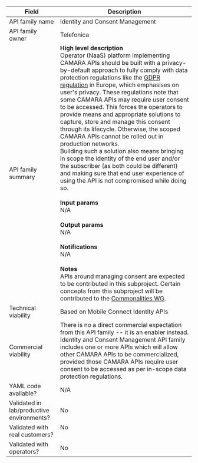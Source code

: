 | **Field** | Description | 
| ---- | ----- |
| API family name | Identity and Consent Management |
| API family owner| Telefonica  |
| API family summary | **High level description**<br>Operator (NaaS) platform implementing CAMARA APIs should be built with a privacy-by-default approach to fully comply with data protection regulations like the [GDPR regulation](https://gdpr-info.eu) in Europe, which emphasises on user's privacy. These regulations note that some CAMARA APIs may require user consent to be accessed. This forces the operators to provide means and appropriate solutions to capture, store and manage this consent through its lifecycle. Otherwise, the scoped CAMARA APIs cannot be rolled out in production networks. <br>Building such a solution also means bringing in scope the identity of the end user and/or the subscriber (as both could be different) and making sure that end user experience of using the API is not compromised while doing so.<br><br>**Input params**<br>N/A<br><br>**Output params**<br>N/A<br><br>**Notifications** <br> N/A <br><br>**Notes**<br>APIs around managing consent are expected to be contributed in this subproject. Certain concepts from this subproject will be contributed to the [Commonalities WG](https://github.com/camaraproject/WorkingGroups/tree/main/Commonalities). |
| Technical viability | Based on Mobile Connect Identity APIs | 
| Commercial viability | There is no a direct commercial expectation from this API family -- it is an enabler instead. Identity and Consent Management API family includes one or more APIs which will allow other CAMARA APIs to be commercialized, provided those CAMARA APIs require user consent to be accessed as per in-scope data protection regulations.|
| YAML code available? | N/A <br>|
| Validated in lab/productive environments? | No <br>|
| Validated with real customers? | No <br><br> |
| Validated with operators? | No  </em> |
